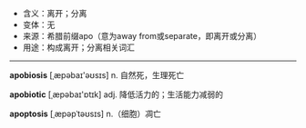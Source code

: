 - <span class="definition">含义：离开；分离</span>
- <span class="definition">变体：无</span>
- <span class="definition">来源：希腊前缀apo（意为away from或separate，即离开或分离）</span>
- <span class="definition">用途：构成离开；分离相关词汇</span>

---

<span class="vocabulary">**apobiosis**</span> [ˌæpәbaɪ'əʊsɪs] n. 自然死，生理死亡

<span class="vocabulary">**apobiotic**</span> [ˌæpәbaɪ'ɒtɪk] adj. 降低活力的；生活能力减弱的

<span class="vocabulary">**apoptosis**</span> [ˌæpəpˈtəʊsɪs] n.（细胞）凋亡 
